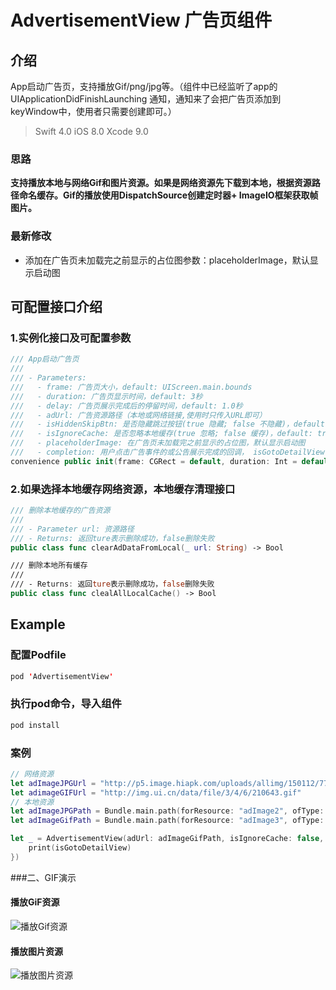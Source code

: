 # AdvertisementView 广告页组件
## 介绍
App启动广告页，支持播放Gif/png/jpg等。（组件中已经监听了app的 UIApplicationDidFinishLaunching 通知，通知来了会把广告页添加到keyWindow中，使用者只需要创建即可。）


> Swift 4.0
> iOS 8.0
> Xcode 9.0
> 

### 思路
**支持播放本地与网络Gif和图片资源。如果是网络资源先下载到本地，根据资源路径命名缓存。Gif的播放使用DispatchSource创建定时器+ ImageIO框架获取帧图片。**

### **最新修改**
-  添加在广告页未加载完之前显示的占位图参数：placeholderImage，默认显示启动图

## 可配置接口介绍

### 1.实例化接口及可配置参数

```Swift
/// App启动广告页
///
/// - Parameters:
///   - frame: 广告页大小，default: UIScreen.main.bounds
///   - duration: 广告页显示时间，default: 3秒
///   - delay: 广告页展示完成后的停留时间，default: 1.0秒
///   - adUrl: 广告资源路径（本地或网络链接,使用时只传入URL即可）
///   - isHiddenSkipBtn: 是否隐藏跳过按钮(true 隐藏; false 不隐藏)，default: false
///   - isIgnoreCache: 是否忽略本地缓存(true 忽略; false 缓存)，default: true
///   - placeholderImage: 在广告页未加载完之前显示的占位图，默认显示启动图
///   - completion: 用户点击广告事件的或公告展示完成的回调， isGotoDetailView 为ture表示点击了公告详情
convenience public init(frame: CGRect = default, duration: Int = default, delay: Double = default, adUrl: String, isHiddenSkipBtn: Bool = default, isIgnoreCache: Bool = default, placeholderImage: UIImage?, completion: @escaping (_ isGotoDetailView: Bool) -> ())
```

### 2.如果选择本地缓存网络资源，本地缓存清理接口

```Swift
/// 删除本地缓存的广告资源
///
/// - Parameter url: 资源路径
/// - Returns: 返回ture表示删除成功，false删除失败
public class func clearAdDataFromLocal(_ url: String) -> Bool

/// 删除本地所有缓存
///
/// - Returns: 返回ture表示删除成功，false删除失败
public class func clealAllLocalCache() -> Bool
```

## Example

### 配置Podfile

```Swift
pod 'AdvertisementView'
```

### 执行pod命令，导入组件

```Swift
pod install
```
### 案例

```Swift
// 网络资源
let adImageJPGUrl = "http://p5.image.hiapk.com/uploads/allimg/150112/7730-150112143S3.jpg"
let adimageGIFUrl = "http://img.ui.cn/data/file/3/4/6/210643.gif"
// 本地资源
let adImageJPGPath = Bundle.main.path(forResource: "adImage2", ofType: "jpg") ?? ""
let adImageGifPath = Bundle.main.path(forResource: "adImage3", ofType: "gif") ?? ""

let _ = AdvertisementView(adUrl: adImageGifPath, isIgnoreCache: false, completion: { (isGotoDetailView) in
    print(isGotoDetailView)
})
```

###二、GIF演示

#### 播放GiF资源

![播放Gif资源](http://upload-images.jianshu.io/upload_images/877439-622f6ac4decbc009.gif?imageMogr2/auto-orient/strip%7CimageView2/2/w/1240)


#### 播放图片资源

![播放图片资源](http://upload-images.jianshu.io/upload_images/877439-39885f0571c6e3b7.gif?imageMogr2/auto-orient/strip%7CimageView2/2/w/1240)

